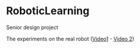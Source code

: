# RoboticLearning
Senior design project

The experiments on the real robot ([Video1](https://drive.google.com/open?id=1a6pvqr_fVoqfQexVOms-avTL9GhXX91b)  -  [Video 2](https://drive.google.com/open?id=15m6t8xbjdX158Lnii03047OmImY7ueNz))
